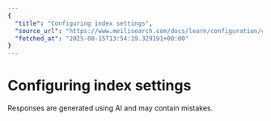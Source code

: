 ```yaml
---
{
  "title": "Configuring index settings",
  "source_url": "https://www.meilisearch.com/docs/learn/configuration/configuring_index_settings",
  "fetched_at": "2025-08-15T13:54:19.329191+00:00"
}
---
```


# Configuring index settings

Responses are generated using AI and may contain mistakes.
